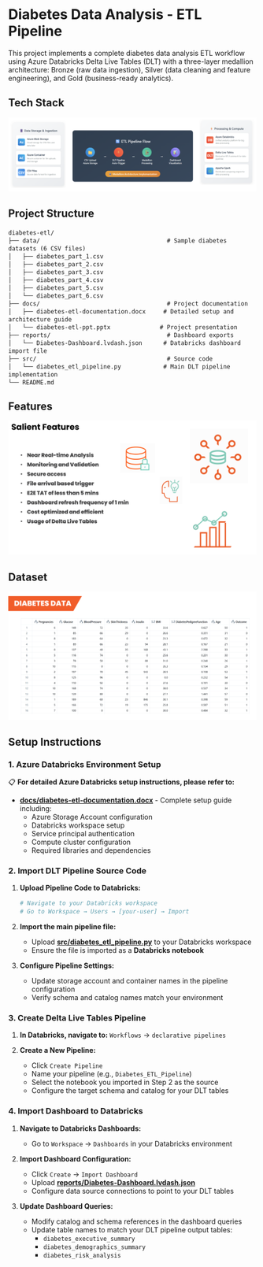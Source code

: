 # Diabetes Data Analysis - ETL Pipeline

This project implements a complete diabetes data analysis ETL workflow using Azure Databricks Delta Live Tables (DLT) with a three-layer medallion architecture: Bronze (raw data ingestion), Silver (data cleaning and feature engineering), and Gold (business-ready analytics).

## Tech Stack

![Tech Stack](assets/tech_stack.png)

## Project Structure

```
diabetes-etl/
├── data/                                    # Sample diabetes datasets (6 CSV files)
│   ├── diabetes_part_1.csv
│   ├── diabetes_part_2.csv
│   ├── diabetes_part_3.csv
│   ├── diabetes_part_4.csv
│   ├── diabetes_part_5.csv
│   └── diabetes_part_6.csv
├── docs/                                    # Project documentation
│   ├── diabetes-etl-documentation.docx     # Detailed setup and architecture guide
│   └── diabetes-etl-ppt.pptx              # Project presentation
├── reports/                                 # Dashboard exports
│   └── Diabetes-Dashboard.lvdash.json      # Databricks dashboard import file
├── src/                                     # Source code
│   └── diabetes_etl_pipeline.py            # Main DLT pipeline implementation
└── README.md                              
```

## Features

![Features Overview](assets/features.png)

## Dataset

![Dataset Overview](assets/dataset.png)


## Setup Instructions

### 1. Azure Databricks Environment Setup

📋 **For detailed Azure Databricks setup instructions, please refer to:**

- **[docs/diabetes-etl-documentation.docx](docs/diabetes-etl-documentation.docx)** - Complete setup guide including:
  - Azure Storage Account configuration
  - Databricks workspace setup
  - Service principal authentication
  - Compute cluster configuration
  - Required libraries and dependencies

### 2. Import DLT Pipeline Source Code

1. **Upload Pipeline Code to Databricks:**

   ```bash
   # Navigate to your Databricks workspace
   # Go to Workspace → Users → [your-user] → Import
   ```

2. **Import the main pipeline file:**
   - Upload **[src/diabetes_etl_pipeline.py](src/diabetes_etl_pipeline.py)** to your Databricks workspace
   - Ensure the file is imported as a **Databricks notebook**

3. **Configure Pipeline Settings:**
   - Update storage account and container names in the pipeline configuration
   - Verify schema and catalog names match your environment

### 3. Create Delta Live Tables Pipeline

1. **In Databricks, navigate to:** `Workflows` → `declarative pipelines`

2. **Create a New Pipeline:**
   - Click `Create Pipeline`
   - Name your pipeline (e.g., `Diabetes_ETL_Pipeline`)
   - Select the notebook you imported in Step 2 as the source
   - Configure the target schema and catalog for your DLT tables


### 4. Import Dashboard to Databricks

1. **Navigate to Databricks Dashboards:**
   - Go to `Workspace` → `Dashboards` in your Databricks environment

2. **Import Dashboard Configuration:**
   - Click `Create` → `Import Dashboard`
   - Upload **[reports/Diabetes-Dashboard.lvdash.json](reports/Diabetes-Dashboard.lvdash.json)**
   - Configure data source connections to point to your DLT tables

3. **Update Dashboard Queries:**
   - Modify catalog and schema references in the dashboard queries
   - Update table names to match your DLT pipeline output tables:
     - `diabetes_executive_summary`
     - `diabetes_demographics_summary`  
     - `diabetes_risk_analysis`
